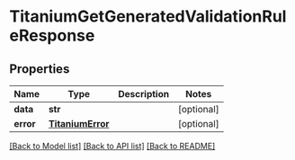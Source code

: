 # TitaniumGetGeneratedValidationRuleResponse


## Properties
Name | Type | Description | Notes
------------ | ------------- | ------------- | -------------
**data** | **str** |  | [optional] 
**error** | [**TitaniumError**](TitaniumError.md) |  | [optional] 

[[Back to Model list]](../README.md#documentation-for-models) [[Back to API list]](../README.md#documentation-for-api-endpoints) [[Back to README]](../README.md)


